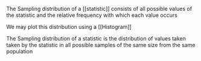 The Sampling distribution of a [[statistic]] consists of all possible values of the statistic and the relative frequency with which each value occurs

We may plot this distribution using a [[Histogram]]

The Sampling distribution of a statistic is the distribution of values taken taken by the statistic in all possible samples of the same size from the same population

